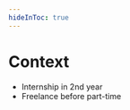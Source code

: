 ```yaml
---
hideInToc: true
---
```


# Context

<div class="flex justify-center mt-30">
    <ul>
        <li><fxemoji-school /> Internship in 2nd year</li>
        <li><fxemoji-desertisland /> Freelance before part-time</li>
    </ul>
</div>

<!--
Center tex middle of page
-->
